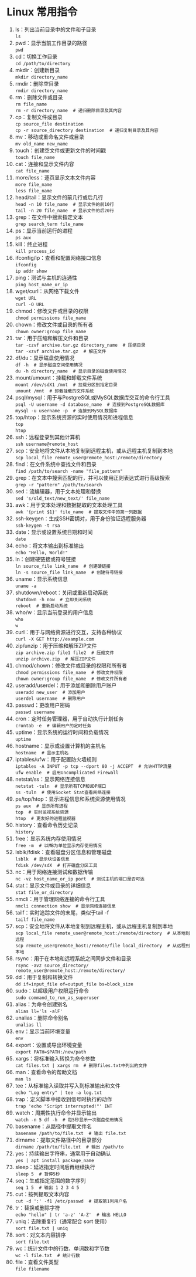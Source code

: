 # Linux 常用指令

1. ls：列出当前目录中的文件和子目录<br>
`ls`
2. pwd：显示当前工作目录的路径<br>
`pwd`
3. cd：切换工作目录<br>
`cd /path/to/directory`
4. mkdir：创建新目录<br>
`mkdir directory_name`
5. rmdir：删除空目录<br>
`rmdir directory_name`
6. rm：删除文件或目录<br>
`rm file_name`<br>
`rm -r directory_name  # 递归删除目录及其内容`
7. cp：复制文件或目录<br>
`cp source_file destination`<br>
`cp -r source_directory destination  # 递归复制目录及其内容`
8. mv：移动或重命名文件或目录<br>
`mv old_name new_name`
9. touch：创建空文件或更新文件的时间戳<br>
`touch file_name`
10. cat：连接和显示文件内容<br>
`cat file_name`
11. more/less：逐页显示文本文件内容<br>
`more file_name`<br>
`less file_name`
12. head/tail：显示文件的前几行或后几行<br>
`head -n 10 file_name  # 显示文件的前10行`<br>
`tail -n 20 file_name  # 显示文件的后20行`
13. grep：在文件中搜索指定文本<br>
`grep search_term file_name`
14. ps：显示当前运行的进程<br>
`ps aux`
15. kill：终止进程<br>
`kill process_id`
16. ifconfig/ip：查看和配置网络接口信息<br>
`ifconfig`<br>
`ip addr show`
17. ping：测试与主机的连通性<br>
`ping host_name_or_ip`
18. wget/curl：从网络下载文件<br>
`wget URL`<br>
`curl -O URL`
19. chmod：修改文件或目录的权限<br>
`chmod permissions file_name`
20. chown：修改文件或目录的所有者<br>
`chown owner:group file_name`
21. tar：用于压缩和解压文件和目录<br>
`tar -czvf archive.tar.gz directory_name  # 压缩目录`<br>
`tar -xzvf archive.tar.gz  # 解压文件`
22. df/du：显示磁盘使用情况<br>
`df -h  # 显示磁盘空间使用情况`<br>
`du -h directory_name  # 显示目录的磁盘使用情况`
23. mount/umount：挂载和卸载文件系统<br>
`mount /dev/sdX1 /mnt  # 挂载分区到指定目录`<br>
`umount /mnt  # 卸载挂载的文件系统`
24. psql/mysql：用于与PostgreSQL或MySQL数据库交互的命令行工具<br>
`psql -U username -d database_name  # 连接到PostgreSQL数据库`<br>
`mysql -u username -p  # 连接到MySQL数据库`
25. top/htop：显示系统资源的实时使用情况和进程信息<br>
`top`<br>
`htop`
26. ssh：远程登录到其他计算机<br>
`ssh username@remote_host`
27. scp：安全地将文件从本地复制到远程主机，或从远程主机复制到本地<br>
`scp local_file remote_user@remote_host:/remote/directory`
28. find：在文件系统中查找文件和目录<br>
`find /path/to/search -name "file_pattern"`
29. grep：在文本中搜索匹配的行，并可以使用正则表达式进行高级搜索<br>
`grep -r "pattern" /path/to/search`
30. sed：流编辑器，用于文本处理和替换<br>
`sed 's/old_text/new_text/' file_name`
31. awk：用于文本处理和数据提取的文本处理工具<br>
`awk '{print $1}' file_name  # 提取文件中的第一列数据`
32. ssh-keygen：生成SSH密钥对，用于身份验证远程服务器<br>
`ssh-keygen -t rsa`
33. date：显示或设置系统日期和时间<br>
`date`
34. echo：将文本输出到标准输出<br>
`echo "Hello, World!"`
35. ln：创建硬链接或符号链接<br>
`ln source_file link_name  # 创建硬链接`<br>
`ln -s source_file link_name  # 创建符号链接`
36. uname：显示系统信息<br>
`uname -a`
37. shutdown/reboot：关闭或重新启动系统<br>
`shutdown -h now  # 立即关闭系统`<br>
`reboot  # 重新启动系统`
38. who/w：显示当前登录的用户信息<br>
`who`<br>
`w`
39. curl：用于与网络资源进行交互，支持各种协议<br>
`curl -X GET http://example.com`
40. zip/unzip：用于压缩和解压ZIP文件<br>
`zip archive.zip file1 file2  # 压缩文件`<br>
`unzip archive.zip  # 解压ZIP文件`
41. chmod/chown：修改文件或目录的权限和所有者<br>
`chmod permissions file_name  # 修改文件权限`<br>
`chown owner:group file_name  # 修改文件所有者`
42. useradd/userdel：用于添加和删除用户账户<br>
`useradd new_user  # 添加用户`<br>
`userdel username  # 删除用户`
43. passwd：更改用户密码<br>
`passwd username`
44. cron：定时任务管理器，用于自动执行计划任务<br>
`crontab -e  # 编辑用户的定时任务`
45. uptime：显示系统的运行时间和负载情况<br>
`uptime`
46. hostname：显示或设置计算机的主机名<br>
`hostname  # 显示主机名`
47. iptables/ufw：用于配置防火墙规则<br>
`iptables -A INPUT -p tcp --dport 80 -j ACCEPT  # 允许HTTP流量`<br>
`ufw enable  # 启用Uncomplicated Firewall`
48. netstat/ss：显示网络连接信息<br>
`netstat -tuln  # 显示所有TCP和UDP端口`<br>
`ss -tuln  # 使用Socket Stat查看网络连接`
49. ps/top/htop：显示进程信息和系统资源使用情况<br>
`ps aux  # 显示所有进程`<br>
`top  # 实时监视系统资源`<br>
`htop  # 更友好的进程监视器`
50. history：查看命令历史记录<br>
`history`
51. free：显示系统内存使用情况<br>
`free -m  # 以MB为单位显示内存使用情况`
52. lsblk/fdisk：查看磁盘分区信息和管理磁盘<br>
`lsblk  # 显示块设备信息`<br>
`fdisk /dev/sdX  # 打开磁盘分区工具`
53. nc：用于网络连接测试和数据传输<br>
`nc -vz host_name_or_ip port  # 测试主机的端口是否可达`
54. stat：显示文件或目录的详细信息<br>
`stat file_or_directory`
55. nmcli：用于管理网络连接的命令行工具<br>
`nmcli connection show  # 显示网络连接信息`
56. tailf：实时追踪文件的末尾，类似于tail -f<br>
`tailf file_name`
57. scp：安全地将文件从本地复制到远程主机，或从远程主机复制到本地<br>
`scp local_file remote_user@remote_host:/remote/directory  # 从本地到远程`<br>
`scp remote_user@remote_host:/remote/file local_directory  # 从远程到本地`
58. rsync：用于在本地和远程系统之间同步文件和目录<br>
`rsync -avz source_directory/ remote_user@remote_host:/remote/directory/`
59. dd：用于复制和转换文件<br>
`dd if=input_file of=output_file bs=block_size`
60. sudo：以超级用户权限运行命令<br>
`sudo command_to_run_as_superuser`
61. alias：为命令创建别名<br>
`alias ll='ls -alF'`
62. unalias：删除命令别名<br>
`unalias ll`
63. env：显示当前环境变量<br>
`env`
64. export：设置或导出环境变量<br>
`export PATH=$PATH:/new/path`
65. xargs：将标准输入转换为命令参数<br>
`cat files.txt | xargs rm  # 删除files.txt中列出的文件`
66. man：查看命令的帮助文档<br>
`man ls`
67. tee：从标准输入读取并写入到标准输出和文件<br>
`echo "Log entry" | tee -a log.txt`
68. trap：定义脚本中接收到信号时执行的动作<br>
`trap 'echo "Script interrupted!"' INT`
69. watch：周期性执行命令并显示输出<br>
`watch -n 5 df -h  # 每5秒显示一次磁盘使用情况`
70. basename：从路径中提取文件名<br>
`basename /path/to/file.txt  # 输出 file.txt`
71. dirname：提取文件路径中的目录部分<br>
`dirname /path/to/file.txt  # 输出 /path/to`
72. yes：持续输出字符串，通常用于自动确认<br>
`yes | apt install package_name`
73. sleep：延迟指定时间后再继续执行<br>
`sleep 5  # 暂停5秒`
74. seq：生成指定范围的数字序列<br>
`seq 1 5  # 输出 1 2 3 4 5`
75. cut：按列提取文本内容<br>
`cut -d ':' -f1 /etc/passwd  # 提取第1列用户名`
76. tr：替换或删除字符<br>
`echo "hello" | tr 'a-z' 'A-Z'  # 输出 HELLO`
77. uniq：去除重复行（通常配合 sort 使用）<br>
`sort file.txt | uniq`
78. sort：对文本内容排序<br>
`sort file.txt`
79. wc：统计文件中的行数、单词数和字节数<br>
`wc -l file.txt  # 统计行数`
80. file：查看文件类型<br>
`file filename`
